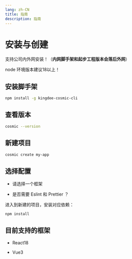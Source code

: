 ```yaml
---
lang: zh-CN
title: 指南
description: 指南
---
```


# 安装与创建

支持公司内外网安装！（**内网脚手架和起步工程版本会落后外网**）

node 环境版本建议18以上！

## 安装脚手架

```bash
npm install -g kingdee-cosmic-cli
```

## 查看版本

```bash
cosmic --version
```

## 新建项目

```bash
cosmic create my-app
```

## 选择配置

- 请选择一个框架

- 是否需要 Eslint 和 Prettier ？
  
进入到新建的项目，安装对应依赖：

```bash
npm install
```

## 目前支持的框架
- React18

- Vue3


